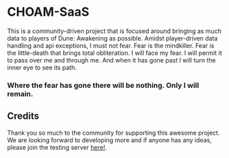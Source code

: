 # CHOAM-SaaS

This is a community-driven project that is focused around bringing as much data to players of Dune: Awakening as possible.
Amidst player-driven data handling and api exceptions, I must not fear. Fear is the mindkiller. 
Fear is the little-death that brings total obliteration. I will face my fear. 
I will permit it to pass over me and through me. And when it has gone past I will turn the inner eye to see its path. 

### Where the fear has gone there will be nothing. Only I will remain.

## Credits

Thank you so much to the community for supporting this awesome project. We are looking forward to developing more and if anyone has any ideas, please join the testing server [here!](https://discord.gg/ND2MBzTetu).
